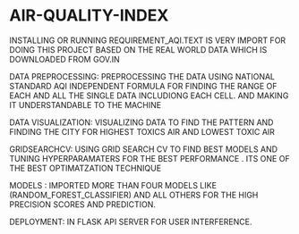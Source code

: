 # AIR-QUALITY-INDEX
INSTALLING OR RUNNING REQUIREMENT_AQI.TEXT IS VERY IMPORT FOR DOING THIS PROJECT
BASED ON THE REAL WORLD DATA WHICH IS DOWNLOADED FROM GOV.IN 

DATA PREPROCESSING: 
PREPROCESSING THE DATA USING NATIONAL STANDARD AQI INDEPENDENT FORMULA FOR FINDING THE RANGE OF EACH AND ALL THE SINGLE DATA INCLUDIONG EACH CELL. AND MAKING IT UNDERSTANDABLE TO THE MACHINE

DATA VISUALIZATION:
VISUALIZING DATA TO FIND THE PATTERN AND FINDING THE CITY FOR HIGHEST TOXICS AIR AND LOWEST TOXIC AIR

GRIDSEARCHCV:
USING GRID SEARCH CV TO FIND BEST MODELS AND TUNING HYPERPARAMATERS FOR THE BEST PERFORMANCE . ITS ONE OF THE BEST OPTIMATZATION TECHNIQUE

MODELS : 
IMPORTED MORE THAN FOUR MODELS LIKE (RANDOM_FOREST_CLASSIFIER) AND ALL OTHERS FOR THE HIGH PRECISION SCORES AND PREDICTION. 

DEPLOYMENT:
IN FLASK API SERVER FOR USER INTERFERENCE.
